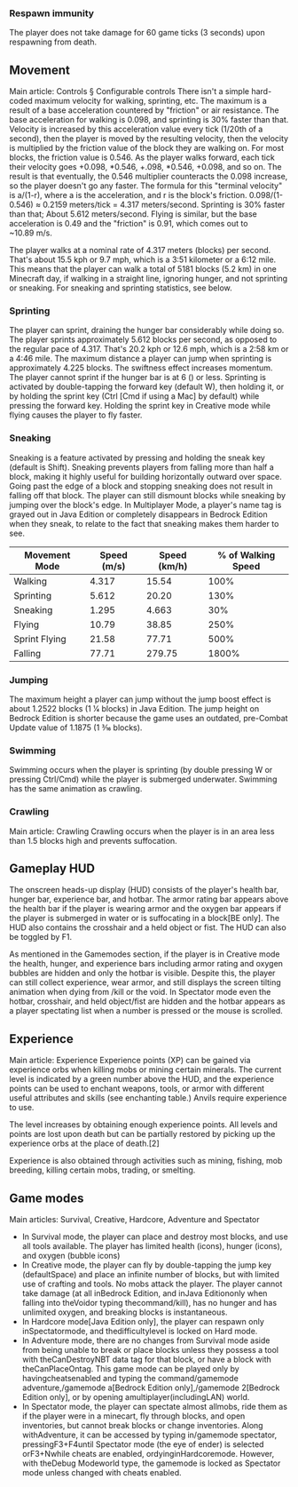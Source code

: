 ### Respawn immunity
The player does not take damage for 60 game ticks (3 seconds) upon respawning from death.

## Movement
Main article: Controls § Configurable controls
There isn't a simple hard-coded maximum velocity for walking, sprinting, etc. The maximum is a result of a base acceleration countered by "friction" or air resistance. The base acceleration for walking is 0.098, and sprinting is 30% faster than that. Velocity is increased by this acceleration value every tick (1/20th of a second), then the player is moved by the resulting velocity, then the velocity is multiplied by the friction value of the block they are walking on. For most blocks, the friction value is 0.546. As the player walks forward, each tick their velocity goes +0.098, *0.546, +.098, *0.546, +0.098, and so on. The result is that eventually, the 0.546 multiplier counteracts the 0.098 increase, so the player doesn't go any faster. The formula for this "terminal velocity" is a/(1-r), where a is the acceleration, and r is the block's friction. 0.098/(1-0.546) ≈ 0.2159 meters/tick = 4.317 meters/second. Sprinting is 30% faster than that; About 5.612 meters/second. Flying is similar, but the base acceleration is 0.49 and the "friction" is 0.91, which comes out to ~10.89 m/s.

The player walks at a nominal rate of 4.317 meters (blocks) per second. That's about 15.5 kph or 9.7 mph, which is a 3:51 kilometer or a 6:12 mile. This means that the player can walk a total of 5181 blocks (5.2 km) in one Minecraft day, if walking in a straight line, ignoring hunger, and not sprinting or sneaking. For sneaking and sprinting statistics, see below.

### Sprinting
The player can sprint, draining the hunger bar considerably while doing so. The player sprints approximately 5.612 blocks per second, as opposed to the regular pace of 4.317. That's 20.2 kph or 12.6 mph, which is a 2:58 km or a 4:46 mile. The maximum distance a player can jump when sprinting is approximately 4.225 blocks. The swiftness effect increases momentum. The player cannot sprint if the hunger bar is at 6 () or less. Sprinting is activated by double-tapping the forward key (default W), then holding it, or by holding the sprint key (Ctrl [Cmd if using a Mac] by default) while pressing the forward key. Holding the sprint key in Creative mode while flying causes the player to fly faster.

### Sneaking
Sneaking is a feature activated by pressing and holding the sneak key (default is Shift). Sneaking prevents players from falling more than half a block, making it highly useful for building horizontally outward over space. Going past the edge of a block and stopping sneaking does not result in falling off that block. The player can still dismount blocks while sneaking by jumping over the block's edge. In Multiplayer Mode, a player's name tag is grayed out in Java Edition or completely disappears in Bedrock Edition when they sneak, to relate to the fact that sneaking makes them harder to see.

| Movement Mode | Speed (m/s) | Speed (km/h) | % of Walking Speed |
|---------------|-------------|--------------|--------------------|
| Walking       | 4.317       | 15.54        | 100%               |
| Sprinting     | 5.612       | 20.20        | 130%               |
| Sneaking      | 1.295       | 4.663        | 30%                |
| Flying        | 10.79       | 38.85        | 250%               |
| Sprint Flying | 21.58       | 77.71        | 500%               |
| Falling       | 77.71       | 279.75       | 1800%              |

### Jumping
The maximum height a player can jump without the jump boost effect is about 1.2522 blocks (1 1⁄4 blocks) in Java Edition. The jump height on Bedrock Edition is shorter because the game uses an outdated, pre-Combat Update value of 1.1875 (1 3⁄16 blocks).

### Swimming
Swimming occurs when the player is sprinting (by double pressing W or pressing Ctrl/Cmd) while the player is submerged underwater. Swimming has the same animation as crawling.

### Crawling
Main article: Crawling
Crawling occurs when the player is in an area less than 1.5 blocks high and prevents suffocation.

## Gameplay HUD
The onscreen heads-up display (HUD) consists of the player's health bar, hunger bar, experience bar, and hotbar. The armor rating bar appears above the health bar if the player is wearing armor and the oxygen bar appears if the player is submerged in water or is suffocating in a block‌[BE  only]. The HUD also contains the crosshair and a held object or fist. The HUD can also be toggled by F1.

As mentioned in the Gamemodes section, if the player is in Creative mode the health, hunger, and experience bars including armor rating and oxygen bubbles are hidden and only the hotbar is visible. Despite this, the player can still collect experience, wear armor, and still displays the screen tilting animation when dying from /kill or the void. In Spectator mode even the hotbar, crosshair, and held object/fist are hidden and the hotbar appears as a player spectating list when a number is pressed or the mouse is scrolled.

## Experience
Main article: Experience
Experience points (XP) can be gained via experience orbs when killing mobs or mining certain minerals. The current level is indicated by a green number above the HUD, and the experience points can be used to enchant weapons, tools, or armor with different useful attributes and skills (see enchanting table.) Anvils require experience to use.

The level increases by obtaining enough experience points. All levels and points are lost upon death but can be partially restored by picking up the experience orbs at the place of death.[2]

Experience is also obtained through activities such as mining, fishing, mob breeding, killing certain mobs, trading, or smelting.

## Game modes
Main articles: Survival, Creative, Hardcore, Adventure and Spectator
- In Survival mode, the player can place and destroy most blocks, and use all tools available. The player has limited health (icons), hunger (icons), and oxygen (bubble icons)
- In Creative mode, the player can fly by double-tapping the jump key (defaultSpace) and place an infinite number of blocks, but with limited use of crafting and tools. No mobs attack the player. The player cannot take damage (at all inBedrock Edition, and inJava Editiononly when falling into theVoidor typing thecommand/kill), has no hunger and has unlimited oxygen, and breaking blocks is instantaneous.
- In Hardcore mode‌[Java Edition  only], the player can respawn only inSpectatormode, and thedifficultylevel is locked on Hard mode.
- In Adventure mode, there are no changes from Survival mode aside from being unable to break or place blocks unless they possess a tool with theCanDestroyNBT data tag for that block, or have a block with theCanPlaceOntag. This game mode can be played only by havingcheatsenabled and typing the command/gamemode adventure,/gamemode a‌[Bedrock Edition  only],/gamemode 2‌[Bedrock Edition  only], or by opening amultiplayer(includingLAN) world.
- In Spectator mode, the player can spectate almost allmobs, ride them as if the player were in a minecart, fly through blocks, and open inventories, but cannot break blocks or change inventories. Along withAdventure, it can be accessed by typing in/gamemode spectator, pressingF3+F4until Spectator mode (the eye of ender) is selected orF3+Nwhile cheats are enabled, ordyinginHardcoremode. However, with theDebug Modeworld type, the gamemode is locked as Spectator mode unless changed with cheats enabled.

